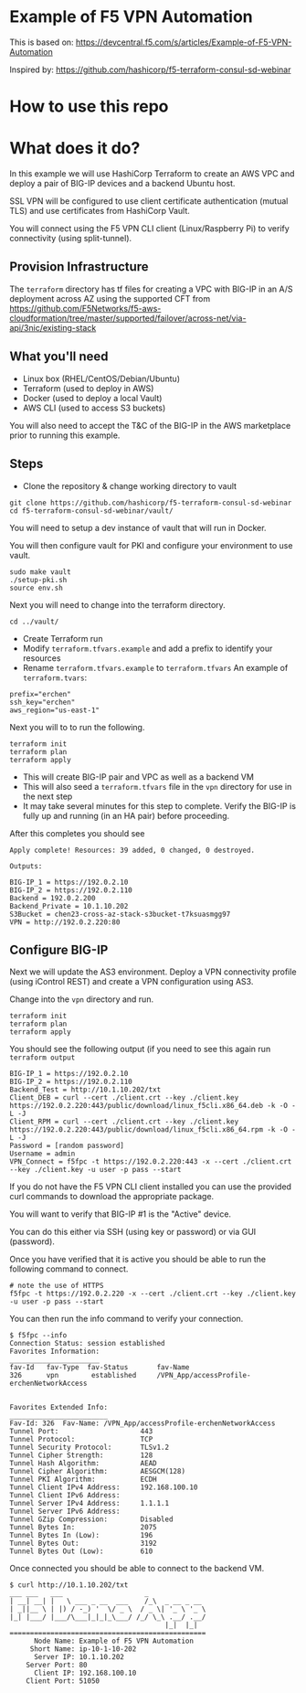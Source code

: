 # Example of F5 VPN Automation

This is based on: https://devcentral.f5.com/s/articles/Example-of-F5-VPN-Automation

Inspired by: https://github.com/hashicorp/f5-terraform-consul-sd-webinar

# How to use this repo

# What does it do?

In this example we will use HashiCorp Terraform to create an AWS VPC and deploy a pair of BIG-IP
devices and a backend Ubuntu host.

SSL VPN will be configured to use client certificate authentication (mutual TLS) and
use certificates from HashiCorp Vault.

You will connect using the F5 VPN CLI client (Linux/Raspberry Pi) to verify connectivity (using split-tunnel).

## Provision Infrastructure

The `terraform` directory has tf files for creating a VPC with BIG-IP in an A/S deployment 
across AZ using the supported CFT from https://github.com/F5Networks/f5-aws-cloudformation/tree/master/supported/failover/across-net/via-api/3nic/existing-stack

## What you'll need

- Linux box (RHEL/CentOS/Debian/Ubuntu)
- Terraform (used to deploy in AWS)
- Docker (used to deploy a local Vault)
- AWS CLI (used to access S3 buckets)

You will also need to accept the T&C of the BIG-IP in the AWS marketplace prior to running this example.

## Steps 
- Clone the repository & change working directory to vault
```
git clone https://github.com/hashicorp/f5-terraform-consul-sd-webinar
cd f5-terraform-consul-sd-webinar/vault/
```

You will need to setup a dev instance of vault that will run in Docker.

You will then configure vault for PKI and configure your environment to use vault.
```
sudo make vault
./setup-pki.sh
source env.sh
```

Next you will need to change into the terraform directory.
```
cd ../vault/
```

- Create Terraform run
- Modify `terraform.tfvars.example` and add a prefix to identify your resources
- Rename `terraform.tfvars.example` to `terraform.tfvars`
An example of `terraform.tvars`:
```
prefix="erchen"
ssh_key="erchen"
aws_region="us-east-1"
````
Next you will to to run the following. 
```
terraform init
terraform plan
terraform apply
```

  - This will create BIG-IP pair and VPC as well as a backend VM
  - This will also seed a `terraform.tfvars` file in the `vpn` directory for use in the next step
  - It may take several minutes for this step to complete.  Verify the BIG-IP is fully up and running (in an HA pair) before proceeding.

After this completes you should see

```
Apply complete! Resources: 39 added, 0 changed, 0 destroyed.

Outputs:

BIG-IP_1 = https://192.0.2.10
BIG-IP_2 = https://192.0.2.110
Backend = 192.0.2.200
Backend_Private = 10.1.10.202
S3Bucket = chen23-cross-az-stack-s3bucket-t7ksuasmgg97
VPN = http://192.0.2.220:80
```

## Configure BIG-IP

Next we will update the AS3 environment.  Deploy a VPN connectivity profile (using iControl REST) and create a VPN configuration using AS3.

Change into the `vpn` directory and run.

```
terraform init
terraform plan
terraform apply
```
You should see the following output (if you need to see this again run `terraform output`

```
BIG-IP_1 = https://192.0.2.10
BIG-IP_2 = https://192.0.2.110
Backend_Test = http://10.1.10.202/txt
Client_DEB = curl --cert ./client.crt --key ./client.key https://192.0.2.220:443/public/download/linux_f5cli.x86_64.deb -k -O -L -J
Client_RPM = curl --cert ./client.crt --key ./client.key https://192.0.2.220:443/public/download/linux_f5cli.x86_64.rpm -k -O -L -J 
Password = [random password]
Username = admin
VPN_Connect = f5fpc -t https://192.0.2.220:443 -x --cert ./client.crt --key ./client.key -u user -p pass --start
```
If you do not have the F5 VPN CLI client installed you can use the provided curl commands to download the appropriate package.

You will want to verify that BIG-IP #1 is the "Active" device.

You can do this either via SSH (using key or password) or via GUI (password).

Once you have verified that it is active you should be able to run the following command to connect.

```
# note the use of HTTPS
f5fpc -t https://192.0.2.220 -x --cert ./client.crt --key ./client.key -u user -p pass --start
```
You can then run the info command to verify your connection.

```
$ f5fpc --info
Connection Status: session established
Favorites Information:
______________________
fav-Id   fav-Type  fav-Status       fav-Name
326      vpn        established     /VPN_App/accessProfile-erchenNetworkAccess


Favorites Extended Info:
________________________
Fav-Id: 326  Fav-Name: /VPN_App/accessProfile-erchenNetworkAccess
Tunnel Port:                    443
Tunnel Protocol:                TCP
Tunnel Security Protocol:       TLSv1.2
Tunnel Cipher Strength:         128
Tunnel Hash Algorithm:          AEAD
Tunnel Cipher Algorithm:        AESGCM(128)
Tunnel PKI Algorithm:           ECDH
Tunnel Client IPv4 Address:     192.168.100.10
Tunnel Client IPv6 Address:
Tunnel Server IPv4 Address:     1.1.1.1
Tunnel Server IPv6 Address:
Tunnel GZip Compression:        Disabled
Tunnel Bytes In:                2075
Tunnel Bytes In (Low):          196
Tunnel Bytes Out:               3192
Tunnel Bytes Out (Low):         610
```
Once connected you should be able to connect to the backend VM.

```
$ curl http://10.1.10.202/txt
___ ___   ___                    _
| __| __| |   \ ___ _ __  ___    /_\  _ __ _ __
| _||__ \ | |) / -_) '  \/ _ \  / _ \| '_ \ '_ \
|_| |___/ |___/\___|_|_|_\___/ /_/ \_\ .__/ .__/
                                      |_|  |_|
================================================
      Node Name: Example of F5 VPN Automation
     Short Name: ip-10-1-10-202
      Server IP: 10.1.10.202
    Server Port: 80
      Client IP: 192.168.100.10
    Client Port: 51050
```